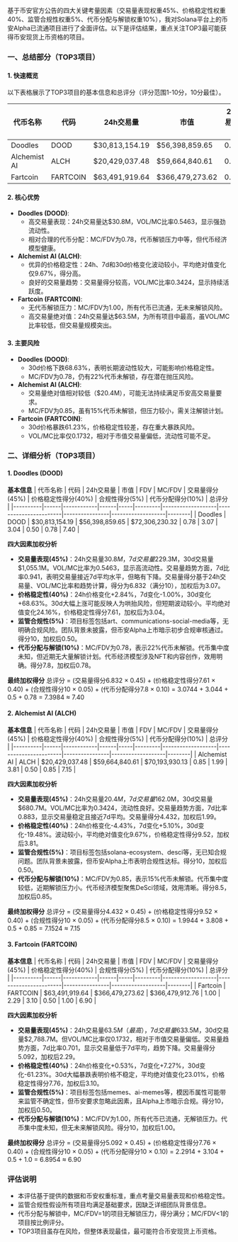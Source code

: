 基于币安官方公告的四大关键考量因素（交易量表现权重45%、价格稳定性权重40%、监管合规性权重5%、代币分配与解锁权重10%），我对Solana平台上的币安Alpha已流通项目进行了全面评估。以下是评估结果，重点关注TOP3最可能获得币安现货上币资格的项目。

### 一、总结部分（TOP3项目）

#### 1. 快速概览
以下表格展示了TOP3项目的基本信息和总评分（评分范围1-10分，10分最佳）。

| 代币名称 | 代码 | 24h交易量 | 市值 | 24h交易量/市值 | FDV | MC/FDV | 总评分 |
|----------|------|------------|------|----------------|-----|---------|--------|
| Doodles | DOOD | $30,813,154.19 | $56,398,859.65 | 0.5463 | $72,306,230.32 | 0.78 | 7.40 |
| Alchemist AI | ALCH | $20,429,037.48 | $59,664,840.61 | 0.3424 | $70,193,930.13 | 0.85 | 7.15 |
| Fartcoin | FARTCOIN | $63,491,919.64 | $366,479,273.62 | 0.1732 | $366,479,912.76 | 1.00 | 6.90 |

#### 2. 核心优势
- **Doodles (DOOD)**:
  - 高交易量表现：24h交易量达$30.8M，VOL/MC比率0.5463，显示强劲流动性。
  - 相对合理的代币分配：MC/FDV为0.78，代币解锁压力中等，但代币经济模型健康。
- **Alchemist AI (ALCH)**:
  - 优异的价格稳定性：24h、7d和30d价格变化波动较小，平均绝对值变化仅9.67%，得分高。
  - 良好的交易量趋势：交易量得分较高，VOL/MC比率0.3424，显示持续活跃度。
- **Fartcoin (FARTCOIN)**:
  - 无代币解锁压力：MC/FDV为1.00，所有代币已流通，无未来解锁风险。
  - 高交易量绝对值：24h交易量达$63.5M，为所有项目中最高，虽VOL/MC比率较低，但交易量规模突出。

#### 3. 主要风险
- **Doodles (DOOD)**:
  - 30d价格下跌68.63%，表明长期波动性较大，可能影响价格稳定性。
  - MC/FDV为0.78，仍有22%代币未解锁，存在潜在抛压风险。
- **Alchemist AI (ALCH)**:
  - 交易量绝对值相对较低（$20.4M），可能无法持续满足币安高交易量要求。
  - MC/FDV为0.85，虽有15%代币未解锁，但压力较小，需关注解锁计划。
- **Fartcoin (FARTCOIN)**:
  - 30d价格暴跌61.23%，价格稳定性较差，存在重大暴跌风险。
  - VOL/MC比率仅0.1732，相对于市值交易量偏低，流动性可能不足。

### 二、详细分析（TOP3项目）

#### 1. Doodles (DOOD)
**基本信息**
| 代币名称 | 代码 | 24h交易量 | 市值 | FDV | MC/FDV | 交易量得分(45%) | 价格稳定性得分(40%) | 合规性得分(5%) | 代币分配得分(10%) | 总评分 |
|----------|------|------------|------|-----|---------|-------------------|-----------------------|----------------|-------------------|--------|
| Doodles | DOOD | $30,813,154.19 | $56,398,859.65 | $72,306,230.32 | 0.78 | 3.07 | 3.04 | 0.50 | 0.78 | 7.40 |

**四大因素加权分析**
- **交易量表现(45%)**：24h交易量$30.8M，7d交易量$229.3M，30d交易量$1,055.1M。VOL/MC比率为0.5463，显示高流动性。交易量趋势方面，7d比率0.941，表明交易量接近7d平均水平，但略有下降。交易量得分基于24h交易量、VOL/MC比率和趋势计算，得分为6.832（满分10），加权后为3.07。
- **价格稳定性(40%)**：24h价格变化+2.84%，7d变化-1.00%，30d变化+68.63%。30d大幅上涨可能反映人为哄抬风险，但短期波动较小。平均绝对值变化24.16%，价格稳定性得分7.61，加权后为3.04。
- **监管合规性(5%)**：项目标签包括art、communications-social-media等，无明确合规风险。团队背景未披露，但币安Alpha上市暗示初步合规审核通过。得分10，加权后0.50。
- **代币分配与解锁(10%)**：MC/FDV为0.78，表示22%代币未解锁。代币集中度未知，但近期无大量解锁计划。代币经济模型涉及NFT和内容创作，效用明确。得分7.8，加权后0.78。

**最终加权得分**
总评分 = (交易量得分6.832 × 0.45) + (价格稳定性得分7.61 × 0.40) + (合规性得分10 × 0.05) + (代币分配得分7.8 × 0.10) = 3.0744 + 3.044 + 0.5 + 0.78 = 7.3984 ≈ 7.40

#### 2. Alchemist AI (ALCH)
**基本信息**
| 代币名称 | 代码 | 24h交易量 | 市值 | FDV | MC/FDV | 交易量得分(45%) | 价格稳定性得分(40%) | 合规性得分(5%) | 代币分配得分(10%) | 总评分 |
|----------|------|------------|------|-----|---------|-------------------|-----------------------|----------------|-------------------|--------|
| Alchemist AI | ALCH | $20,429,037.48 | $59,664,840.61 | $70,193,930.13 | 0.85 | 1.99 | 3.81 | 0.50 | 0.85 | 7.15 |

**四大因素加权分析**
- **交易量表现(45%)**：24h交易量$20.4M，7d交易量$162.0M，30d交易量$680.7M。VOL/MC比率为0.3424，流动性良好。交易量趋势方面，7d比率0.883，显示交易量稳定且接近7d平均。交易量得分4.432，加权后1.99。
- **价格稳定性(40%)**：24h价格变化-4.43%，7d变化+5.10%，30d变化-19.48%。波动较小，平均绝对值变化9.67%，价格稳定性得分9.52，加权后3.81。
- **监管合规性(5%)**：项目标签包括solana-ecosystem、desci等，无已知合规问题。团队背景未披露，但币安Alpha上市表明合规性达标。得分10，加权后0.50。
- **代币分配与解锁(10%)**：MC/FDV为0.85，表示15%代币未解锁。代币集中度较低，近期解锁压力小。代币经济模型聚焦DeSci领域，效用清晰。得分8.5，加权后0.85。

**最终加权得分**
总评分 = (交易量得分4.432 × 0.45) + (价格稳定性得分9.52 × 0.40) + (合规性得分10 × 0.05) + (代币分配得分8.5 × 0.10) = 1.9944 + 3.808 + 0.5 + 0.85 = 7.1524 ≈ 7.15

#### 3. Fartcoin (FARTCOIN)
**基本信息**
| 代币名称 | 代码 | 24h交易量 | 市值 | FDV | MC/FDV | 交易量得分(45%) | 价格稳定性得分(40%) | 合规性得分(5%) | 代币分配得分(10%) | 总评分 |
|----------|------|------------|------|-----|---------|-------------------|-----------------------|----------------|-------------------|--------|
| Fartcoin | FARTCOIN | $63,491,919.64 | $366,479,273.62 | $366,479,912.76 | 1.00 | 2.29 | 3.10 | 0.50 | 1.00 | 6.90 |

**四大因素加权分析**
- **交易量表现(45%)**：24h交易量$63.5M（最高），7d交易量$633.5M，30d交易量$2,788.7M。但VOL/MC比率仅0.1732，相对于市值交易量偏低。交易量趋势方面，7d比率0.701，显示交易量低于7d平均，趋势下降。交易量得分5.092，加权后2.29。
- **价格稳定性(40%)**：24h价格变化+0.53%，7d变化+7.27%，30d变化-61.23%。30d大幅暴跌表明价格不稳定，平均绝对值变化23.01%，价格稳定性得分7.76，加权后3.10。
- **监管合规性(5%)**：项目标签包括memes、ai-memes等，模因币属性可能带来监管不确定性，但币安要求忽略此因素，且Alpha上市暗示合规。得分10，加权后0.50。
- **代币分配与解锁(10%)**：MC/FDV为1.00，所有代币已流通，无解锁压力。代币集中度未知，但无未来解锁风险。得分10，加权后1.00。

**最终加权得分**
总评分 = (交易量得分5.092 × 0.45) + (价格稳定性得分7.76 × 0.40) + (合规性得分10 × 0.05) + (代币分配得分10 × 0.10) = 2.2914 + 3.104 + 0.5 + 1.0 = 6.8954 ≈ 6.90

### 评估说明
- 本评估基于提供的数据和币安权重标准，重点考量交易量表现和价格稳定性。
- 监管合规性假设所有项目均满足基础要求，因缺乏详细团队背景信息。
- 代币分配与解锁中，MC/FDV=1的项目无解锁压力，得分满分；MC/FDV<1的项目按比例评分。
- TOP3项目虽存在风险，但整体表现最佳，最可能符合币安现货上币资格。
